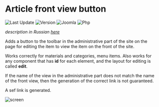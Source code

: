 # Article front view button

![Last Update](https://img.shields.io/badge/last_update-2019.08.29-28A5F5.svg?style=for-the-badge)
![Version](https://img.shields.io/badge/VERSION-1.2.0-0366d6.svg?style=for-the-badge)
![Joomla](https://img.shields.io/badge/joomla-3.9+-1A3867.svg?style=for-the-badge)
![Php](https://img.shields.io/badge/php-5.6+-8892BF.svg?style=for-the-badge)

_description in Russian [here](README.ru.md)_

Adds a button to the toolbar in the administrative part of the site on the page for editing the item to view the item on the front of the site.

Works correctly for materials and categories, menu items. Also works for any component that has **id** for each element, and the layout for editing is called **edit**.

If the name of the view in the administrative part does not match the name of the front view, then the generation of the correct link is not guaranteed.

A sef link is generated.

![screen](https://image.prntscr.com/image/arm7dXJ5TDGSXQ97ZZQVKQ.png)
